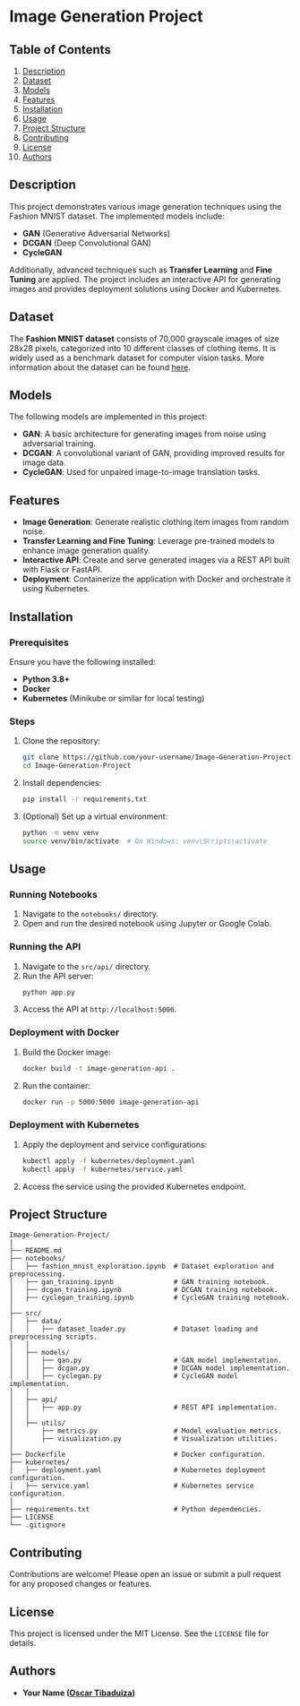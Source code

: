 # Image Generation Project

## Table of Contents

1. [Description](#description)
2. [Dataset](#dataset)
3. [Models](#models)
4. [Features](#features)
5. [Installation](#installation)
6. [Usage](#usage)
7. [Project Structure](#project-structure)
8. [Contributing](#contributing)
9. [License](#license)
10. [Authors](#authors)

## Description

This project demonstrates various image generation techniques using the Fashion MNIST dataset. The implemented models include:

- **GAN** (Generative Adversarial Networks)
- **DCGAN** (Deep Convolutional GAN)
- **CycleGAN**

Additionally, advanced techniques such as **Transfer Learning** and **Fine Tuning** are applied. The project includes an interactive API for generating images and provides deployment solutions using Docker and Kubernetes.

## Dataset

The **Fashion MNIST dataset** consists of 70,000 grayscale images of size 28x28 pixels, categorized into 10 different classes of clothing items. It is widely used as a benchmark dataset for computer vision tasks. More information about the dataset can be found [here](https://github.com/zalandoresearch/fashion-mnist).

## Models

The following models are implemented in this project:

- **GAN**: A basic architecture for generating images from noise using adversarial training.
- **DCGAN**: A convolutional variant of GAN, providing improved results for image data.
- **CycleGAN**: Used for unpaired image-to-image translation tasks.

## Features

- **Image Generation**: Generate realistic clothing item images from random noise.
- **Transfer Learning and Fine Tuning**: Leverage pre-trained models to enhance image generation quality.
- **Interactive API**: Create and serve generated images via a REST API built with Flask or FastAPI.
- **Deployment**: Containerize the application with Docker and orchestrate it using Kubernetes.

## Installation

### Prerequisites

Ensure you have the following installed:

- **Python 3.8+**
- **Docker**
- **Kubernetes** (Minikube or similar for local testing)

### Steps

1. Clone the repository:
   ```bash
   git clone https://github.com/your-username/Image-Generation-Project.git
   cd Image-Generation-Project
   ```
2. Install dependencies:
   ```bash
   pip install -r requirements.txt
   ```
3. (Optional) Set up a virtual environment:
   ```bash
   python -m venv venv
   source venv/bin/activate  # On Windows: venv\Scripts\activate
   ```

## Usage

### Running Notebooks

1. Navigate to the `notebooks/` directory.
2. Open and run the desired notebook using Jupyter or Google Colab.

### Running the API

1. Navigate to the `src/api/` directory.
2. Run the API server:
   ```bash
   python app.py
   ```
3. Access the API at `http://localhost:5000`.

### Deployment with Docker

1. Build the Docker image:
   ```bash
   docker build -t image-generation-api .
   ```
2. Run the container:
   ```bash
   docker run -p 5000:5000 image-generation-api
   ```

### Deployment with Kubernetes

1. Apply the deployment and service configurations:
   ```bash
   kubectl apply -f kubernetes/deployment.yaml
   kubectl apply -f kubernetes/service.yaml
   ```
2. Access the service using the provided Kubernetes endpoint.

## Project Structure

```
Image-Generation-Project/
|
├── README.md
├── notebooks/
│   ├── fashion_mnist_exploration.ipynb  # Dataset exploration and preprocessing.
│   ├── gan_training.ipynb               # GAN training notebook.
│   ├── dcgan_training.ipynb             # DCGAN training notebook.
│   ├── cyclegan_training.ipynb          # CycleGAN training notebook.
│
├── src/
│   ├── data/
│   │   ├── dataset_loader.py            # Dataset loading and preprocessing scripts.
│   │
│   ├── models/
│   │   ├── gan.py                       # GAN model implementation.
│   │   ├── dcgan.py                     # DCGAN model implementation.
│   │   ├── cyclegan.py                  # CycleGAN model implementation.
│   │
│   ├── api/
│   │   ├── app.py                       # REST API implementation.
│   │
│   ├── utils/
│       ├── metrics.py                   # Model evaluation metrics.
│       ├── visualization.py             # Visualization utilities.
│
├── Dockerfile                           # Docker configuration.
├── kubernetes/
│   ├── deployment.yaml                  # Kubernetes deployment configuration.
│   ├── service.yaml                     # Kubernetes service configuration.
│
├── requirements.txt                     # Python dependencies.
├── LICENSE
└── .gitignore
```

## Contributing

Contributions are welcome! Please open an issue or submit a pull request for any proposed changes or features.

## License

This project is licensed under the MIT License. See the `LICENSE` file for details.

## Authors

- **Your Name ([Oscar Tibaduiza](mailto:oscartibaduiza@hotmail.com))**



